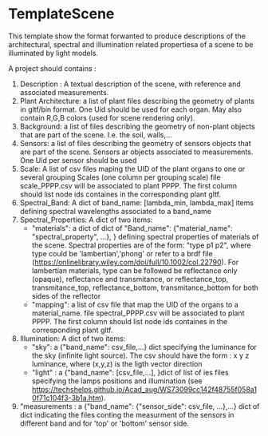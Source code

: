 # TemplateScene

This template show the format forwanted to produce descriptions of the architectural, spectral and illumination related propertiesa of a scene
 to be illuminated by light models.

A project should contains :
1) Description : A textual description of the scene, with reference and associated measurements.
2) Plant Architecture: a list of plant files describing the geometry of plants in gltf/bin format. One Uid should be used for each organ.
	May also contain R,G,B colors (used for scene rendering only).
3) Background: a list of files describing the geometry of non-plant objects that are part of the scene. I.e. the soil, walls,...
4) Sensors: a list of files describing the geometry of sensors objects that are part of the scene. Sensors ar objects associated to measurements. 
	One Uid per sensor should be used
4) Scale: A list of csv files maping the UID of the plant organs to one or several grouping Scales (one column per grouping scale)
   file scale_PPPP.csv will be associated to plant PPPP. The first column should list node ids containes in the corresponding plant gltf.
5) Spectral_Band: A dict of band_name: [lambda_min, lambda_max] items defining spectral wavelengths associated to a band_name
6) Spectral_Properties: A dict of two items: 
	- "materials": a dict of dict of  "Band_name": {"material_name": "spectral_property", ...}, } 
		defining spectral properties of materials of the scene. Spectral properties are of the form: "type p1 p2", where type
could be 'lambertian','phong' or refer to a brdf file (https://onlinelibrary.wiley.com/doi/full/10.1002/col.22790). For lambertian materials, type can be followed be reflectance only (opaque), reflectance and transmitance, or reflectance_top, transmitance_top, reflectance_bottom, transmitance_bottom for both sides of the reflector
	- "mapping": a list of csv file that map the UID of the organs to a material_name.
		 file spectral_PPPP.csv will be associated to plant PPPP. The first column should list node ids containes in the corresponding plant gltf.
7) Illumination: A dict of two items:
	- "sky": a {"band_name": csv_file,...} dict specifying the luminance for the sky (infinite light source). The csv should have the form : x y z luminance, where (x,y,z) is the ligth vector direction
	- "light" : a {"band_name": [csv_file,...], }dict of list of ies files specifying the lamps positions and illumination (see https://techshelps.github.io/Acad_aug/WS73099cc142f48755f058a10f71c104f3-3b1a.htm). 
8) "measurements : a {"band_name": {"sensor_side": csv_file, ...},...} dict of dict indicating the files conting the measurment of the sensors in different band and for 'top' or 'bottom' sensor side.
